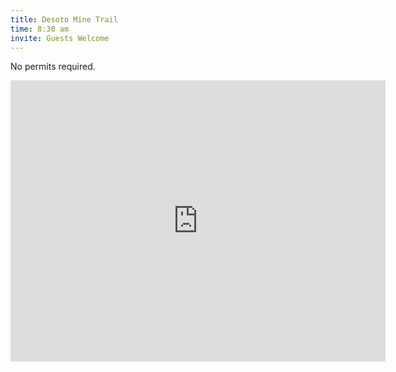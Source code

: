 ```yaml
---
title: Desoto Mine Trail
time: 8:30 am
invite: Guests Welcome
---
```


No permits required.

<iframe src="https://www.google.com/maps/embed?pb=!1m18!1m12!1m3!1d24999.60420742714!2d-112.14779354229374!3d33.92131912407655!2m3!1f0!2f0!3f0!3m2!1i1024!2i768!4f13.1!3m3!1m2!1s0x872c9e9e0e6876a1%3A0xb65225503411f1d4!2sShell!5e0!3m2!1sen!2sus!4v1735855785287!5m2!1sen!2sus" width="600" height="450" style="border:0;" allowfullscreen="" loading="lazy" referrerpolicy="no-referrer-when-downgrade"></iframe>
